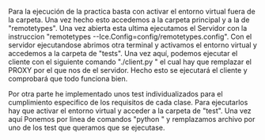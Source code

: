 Para la ejecución de la practica basta con activar el entorno virtual fuera de la carpeta. Una vez hecho esto accedemos a la carpeta principal y a la de "remotetypes". Una vez abierta esta ultima ejecutamos el Servidor con la instruccion "remotetypes --Ice.Config=config/remotetypes.config".
Con el servidor ejecutandose abrimos otra terminal y activamos el entorno virtual y accedemos a la carpeta de "tests". Una vez aquí, podemos ejecutar el cliente con el siguiente comando "./client.py <PROXY>" el cual hay que remplazar el PROXY por el que nos de el servidor. Hecho esto se ejecutará el cliente y comprobará que todo funciona bien.

Por otra parte he implementado unos test individualizados para el cumplimiento especifico de los requisitos de cada clase. Para ejecutarlos hay que activar el entorno virtual y acceder a la carpeta de "test". Una vez aquí Ponemos por linea de comandos "python <archivo>" y remplazamos archivo por uno de los test que queramos que se ejecutase.
